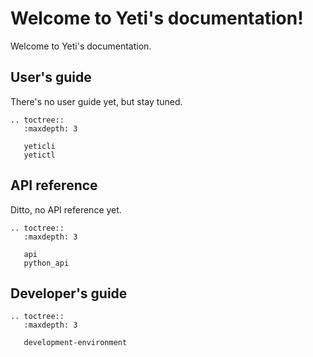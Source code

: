 # Welcome to Yeti's documentation!

Welcome to Yeti's documentation.

## User's guide

There's no user guide yet, but stay tuned.

```eval_rst
.. toctree::
   :maxdepth: 3

   yeticli
   yetictl
```


## API reference

Ditto, no API reference yet.

```eval_rst
.. toctree::
   :maxdepth: 3

   api
   python_api
```


## Developer's guide

```eval_rst
.. toctree::
   :maxdepth: 3

   development-environment
```
